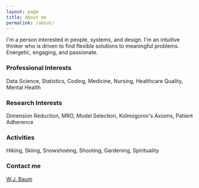 ```yaml
---
layout: page
title: About me
permalink: /about/
---
```

I'm a person interested in people, systems, and design.
I'm an intuitive thinker who is driven to find flexible solutions to meaningful problems.  
Energetic, engaging, and passionate.

### Professional Interests
Data Science, Statistics, Coding, Medicine, Nursing, Healthcare Quality, Mental Health

### Research Interests
Dimension Reduction, MRO, Model Selection, Kolmogorov's Axioms, Patient Adherence

### Activities
Hiking, Skiing, Snowshoeing, Shooting, Gardening, Spirituality

### Contact me
[W.J. Baum](mailto:milocerdia@gmail.com)